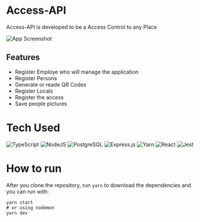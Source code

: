 # Access-API

Access-API is developed to be a Access Control to any Place

![App Screenshot](https://www.curtamais.com.br/uploads/conteudos/718e7961322171b09065beab588293c7.jpg)
## Features

- Register Employe who will manage the application
- Register Persons 
- Generate or reade QR Codes
- Register Locals
- Register the access
- Save people pictures

# Tech Used
 ![TypeScript](https://img.shields.io/badge/typescript-%23007ACC.svg?style=for-the-badge&logo=typescript&logoColor=white) ![NodeJS](https://img.shields.io/badge/node.js-6DA55F?style=for-the-badge&logo=node.js&logoColor=white)  ![PostgreSQL](https://img.shields.io/badge/PostgreSQL-316192?style=for-the-badge&logo=postgresql&logoColor=white) ![Express.js](https://img.shields.io/badge/express.js-%23404d59.svg?style=for-the-badge&logo=express&logoColor=%2361DAFB) ![Yarn](https://img.shields.io/badge/yarn-%232C8EBB.svg?style=for-the-badge&logo=yarn&logoColor=white) ![React](https://img.shields.io/badge/React-20232A?style=for-the-badge&logo=react&logoColor=61DAFB) ![Jest](https://img.shields.io/badge/Jest-323330?style=for-the-badge&logo=Jest&logoColor=white)

# How to run
After you clone the repository, run `yarn` to download the dependencies and you can run with:
```
yarn start
# or using nodemon
yarn dev
```
    


